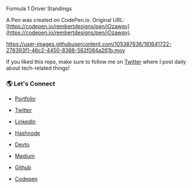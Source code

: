 Formula 1 Driver Standings

A Pen was created on CodePen.io. Original URL: [https://codepen.io/rembertdesigns/pen/jOzawqv](https://codepen.io/rembertdesigns/pen/jOzawqv).



https://user-images.githubusercontent.com/105387636/181641722-278393f1-46c2-4450-8388-562f084a261b.mov

If you liked this repo, make sure to follow me on [Twitter]([https://twitter.com/RembertDesigns](https://twitter.com/RichardDRembert)) where I post daily about tech-related things!

### 🌎 Let's Connect

- [Portfolio](https://www.rembertdesigns.co/)

- [Twitter](https://twitter.com/RembertDesigns)

- [LinkedIn](https://www.linkedin.com/in/rrembert/)

- [Hashnode](https://rembertdesigns.hashnode.dev/)

- [Devto](https://dev.to/rembertdesigns)

- [Medium](https://medium.com/@rembertdesigns)

- [Github](https://github.com/rembertdesigns)

- [Codepen](https://codepen.io/rembertdesigns)
